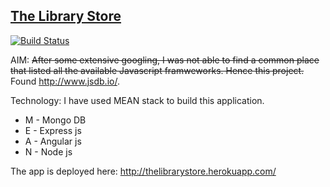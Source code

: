 [The Library Store](http://thelibrarystore.herokuapp.com/)
------------------
[![Build Status](https://travis-ci.org/arvindr21/TheLibraryStore.png?branch=master)](https://travis-ci.org/arvindr21/TheLibraryStore)

AIM: ~~After some extensive googling, I was not able to find a common place that listed all the available Javascript framweworks. Hence this project.~~ Found http://www.jsdb.io/.

Technology: I have used MEAN stack to build this application. 

- M - Mongo DB
- E - Express js
- A - Angular js
- N - Node js

The app is deployed here: http://thelibrarystore.herokuapp.com/
